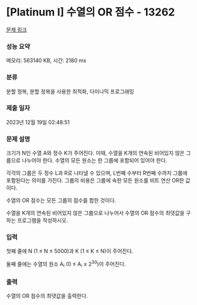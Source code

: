 # [Platinum I] 수열의 OR 점수 - 13262 

[문제 링크](https://www.acmicpc.net/problem/13262) 

### 성능 요약

메모리: 563140 KB, 시간: 2180 ms

### 분류

분할 정복, 분할 정복을 사용한 최적화, 다이나믹 프로그래밍

### 제출 일자

2023년 12월 19일 02:48:51

### 문제 설명

<p>크기가 N인 수열 A와 정수 K가 주어진다. 이때, 수열을 K개의 연속된 비어있지 않은 그룹으로 나누어야 한다. 수열의 모든 원소는 한 그룹에 포함되어 있어야 한다.</p>

<p>각각의 그룹은 두 정수 L과 R로 나타낼 수 있으며, L번째 수부터 R번째 수까지 그룹에 포함된다는 의미를 가진다. 그룹의 비용은 그룹에 속한 모든 원소를 비트 연산 OR한 값이다.</p>

<p>수열의 OR 점수는 모든 그룹의 점수를 합한 것이다.</p>

<p>수열을 K개의 연속된 비어있지 않은 그룹으로 나누어서 수열의 OR 점수의 최댓값을 구하는 프로그램을 작성하시오. </p>

### 입력 

 <p>첫째 줄에 N (1 ≤ N ≤ 5000)과 K (1 ≤ K ≤ N)이 주어진다.</p>

<p>둘째 줄에는 수열의 원소 A<sub>i</sub> (0 ≤ A<sub>i</sub> ≤ 2<sup>30</sup>)이 주어진다.</p>

### 출력 

 <p>수열의 OR 점수의 최댓값을 출력한다.</p>

